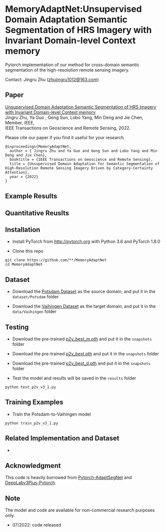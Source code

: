 # MemoryAdaptNet:Unsupervised Domain Adaptation Semantic Segmentation of HRS Imagery with Invariant Domain-level Context memory

Pytorch implementation of our method for cross-domain semantic segmentation of the high-resolution remote sensing imagery. 

Contact: Jingru Zhu (zhujingru1012@163.com)

## Paper
[Unsupervised Domain Adaptation Semantic Segmentation of HRS Imagery with Invariant Domain-level Context memory](https://ieeexplore.ieee.org/stamp/stamp.jsp?tp=&arnumber=9667523) <br />
Jingru Zhu, Ya Guo , Geng Sun, Lobo Yang,  Min Deng and Jie Chen, Member, IEEE, <br />
IEEE Transactions on Geoscience and Remote Sensing, 2022.

Please cite our paper if you find it useful for your research.

```
@inproceedings{MemoryAdaptNet,
  author = { Jingru Zhu and Ya Guo and Geng Sun and Lobo Yang and Min Deng and Jie Chen},
  booktitle = {IEEE Transactions on Geoscience and Remote Sensing},
  title = {Unsupervised Domain Adaptation for Semantic Segmentation of High-Resolution Remote Sensing Imagery Driven by Category-Certainty Attention},
  year = {2022}
}
```

## Example Results


## Quantitative Reuslts


## Installation
* Install PyTorch from http://pytorch.org with Python 3.6 and PyTorch 1.8.0

* Clone this repo
```
git clone https://github.com/**/MemoryAdaptNet
cd MemoryAdaptNet
```
## Dataset
* Download the [Potsdam Dataset](https://www.isprs.org/education/benchmarks/UrbanSemLab/2d-sem-label-potsdam.aspx/) as the source domain, and put it in the `dataset/Potsdam` folder

* Download the [Vaihingen Dataset](https://www.isprs.org/education/benchmarks/UrbanSemLab/2d-sem-label-vaihingen.aspx/) as the target domain, and put it in the `data/Vaihingen` folder

## Testing
* Download the pre-trained [p2v_best_m.pth]() and put it in the `snapshots` folder
* Download the pre-trained [p2v_best.pth]() and put it in the `snapshots` folder
* Download the pre-trained [p2v_best_d.pth]() and put it in the `snapshots` folder

* Test the model and results will be saved in the `results` folder

```
python test_p2v_v3_1.py
```

## Training Examples
* Train the Potsdam-to-Vaihingen model

```
python train_p2v_v3_1.py
```

## Related Implementation and Dataset
* 

## Acknowledgment
This code is heavily borrowed from [Pytorch-AdaptSegNet](https://github.com/wasidennis/AdaptSegNet) and [DeepLabv3Plus-Pytorch](https://github.com/VainF/DeepLabV3Plus-Pytorch).

## Note
The model and code are available for non-commercial research purposes only.

* 07/2022: code released




